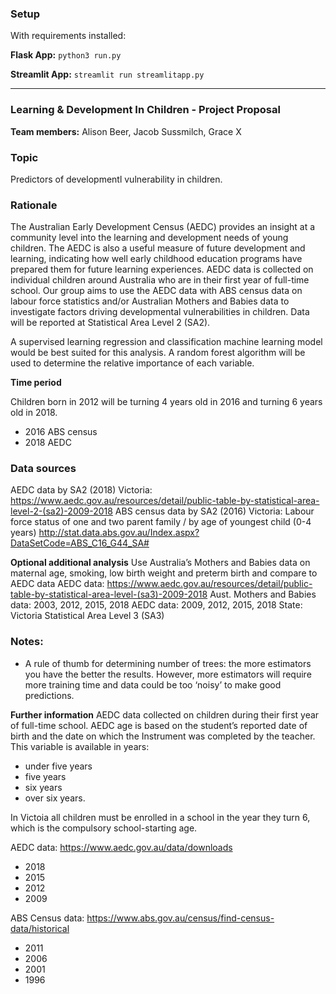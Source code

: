 ### Setup

With requirements installed:

**Flask App:**
`python3 run.py`

**Streamlit App:**
`streamlit run streamlitapp.py`


---

### Learning & Development In Children - Project Proposal

**Team members:** Alison Beer, Jacob Sussmilch, Grace X

### Topic 
Predictors of developmentl vulnerability in children.

### Rationale 
The Australian Early Development Census (AEDC) provides an insight at a community level into the learning and development needs of young children. The AEDC is also a useful measure of future development and learning, indicating how well early childhood education programs have prepared them for future learning experiences. AEDC data is collected on individual children around Australia who are in their first year of full-time school. 
Our group aims to use the AEDC data with ABS census data on labour force statistics and/or Australian Mothers and Babies data to investigate factors driving developmental vulnerabilities in children. Data will be reported at Statistical Area Level 2 (SA2).

A supervised learning regression and classification machine learning model would be best suited for this analysis. A random forest algorithm will be used to determine the relative importance of each variable.

**Time period**

Children born in 2012 will be turning 4 years old in 2016 and turning 6 years old in 2018. 
-	2016 ABS census
-	2018 AEDC

### Data sources

AEDC data by SA2 (2018) Victoria: https://www.aedc.gov.au/resources/detail/public-table-by-statistical-area-level-2-(sa2)-2009-2018 
ABS census data by SA2 (2016) Victoria: Labour force status of one and two parent family / by age of youngest child (0-4 years) http://stat.data.abs.gov.au/Index.aspx?DataSetCode=ABS_C16_G44_SA# 

**Optional additional analysis**
Use Australia’s Mothers and Babies data on maternal age, smoking, low birth weight and preterm birth and compare to AEDC data
AEDC data: https://www.aedc.gov.au/resources/detail/public-table-by-statistical-area-level-(sa3)-2009-2018 
Aust. Mothers and Babies data: 2003, 2012, 2015, 2018
AEDC data: 2009, 2012, 2015, 2018
State: Victoria
Statistical Area Level 3 (SA3)

### Notes:
-	A rule of thumb for determining number of trees: the more estimators you have the better the results. However, more estimators will require more training time and data could be too ‘noisy’ to make good predictions.

**Further information**
AEDC data collected on children during their first year of full-time school. AEDC age is based on the student’s reported date of birth and the date on which the Instrument was completed by the teacher. This variable is available in years: 
-	under five years
-	five years
-	six years
-	over six years.

In Victoia all children must be enrolled in a school in the year they turn 6, which is the compulsory school-starting age.


AEDC data: https://www.aedc.gov.au/data/downloads 
-	2018
-	2015
-	2012
-	2009

ABS Census data: https://www.abs.gov.au/census/find-census-data/historical 
-	2011
-	2006
-	2001
-	1996
